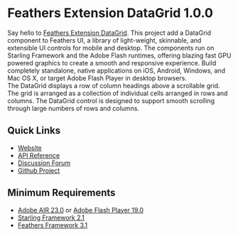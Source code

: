 # Feathers Extension DataGrid 1.0.0

Say hello to [Feathers Extension DataGrid](http://pol2095.free.fr/Feathers-Extension-DataGrid/).
This project add a DataGrid component to Feathers UI, a library of light-weight, skinnable, and extensible UI controls for mobile and desktop. The components run on Starling Framework and the Adobe Flash runtimes, offering blazing fast GPU powered graphics to create a smooth and responsive experience. Build completely standalone, native applications on iOS, Android, Windows, and Mac OS X, or target Adobe Flash Player in desktop browsers.<br />
The DataGrid displays a row of column headings above a scrollable grid. The grid is arranged as a collection of individual cells arranged in rows and columns. The DataGrid control is designed to support smooth scrolling through large numbers of rows and columns.

## Quick Links

* [Website](http://pol2095.free.fr/Feathers-Extension-DataGrid/)
* [API Reference](http://pol2095.free.fr/Feathers-Extension-DataGrid/docs/feathers/extensions/dataGrid/package-detail.html)
* [Discussion Forum](http://forum.starling-framework.org/forum/feathers)
* [Github Project](https://github.com/pol2095/Feathers-Extension-DataGrid)

## Minimum Requirements

* [Adobe AIR 23.0](https://get.adobe.com/air/) or [Adobe Flash Player 19.0](https://get.adobe.com/fr/flashplayer/)
* [Starling Framework 2.1](https://github.com/Gamua/Starling-Framework)
* [Feathers Framework 3.1](https://feathersui.com/download/)